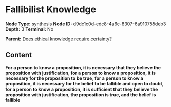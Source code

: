 # Fallibilist Knowledge

**Node Type:** synthesis
**Node ID:** d9dc1c0d-edc8-4a6c-8307-6a910755deb3
**Depth:** 3
**Terminal:** No

**Parent:** [Does ethical knowledge require certainty?](does-ethical-knowledge-require-certainty.md)

## Content

**For a person to know a proposition, it is necessary that they believe the proposition with justification**, **for a person to know a proposition, it is necessary for the proposition to be true**, **for a person to know a proposition, it is necessary for the belief to be fallible and open to doubt**, **for a person to know a proposition, it is sufficient that they believe the proposition with justification, the proposition is true, and the belief is fallible**

